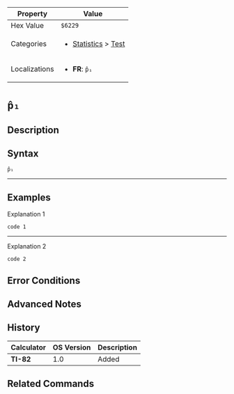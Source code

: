 | Property      | Value |
|---------------|-------|
| Hex Value     | `$6229`|
| Categories    | <ul><li>[Statistics](<../categories/Statistics.md>) > [Test](<../categories/Statistics.md#Test>)</li></ul> |
| Localizations | <ul><li><b>FR</b>: `p̂₁`</li></ul> |

# `p̂₁`

## Description




## Syntax
`p̂₁`

<hr>

## Examples

Explanation 1
```ti-basic
code 1
```
---
Explanation 2
```ti-basic
code 2
```

## Error Conditions


## Advanced Notes


## History
| Calculator | OS Version | Description |
|------------|------------|-------------|
| <b>TI-82</b> | 1.0 | Added |

## Related Commands

